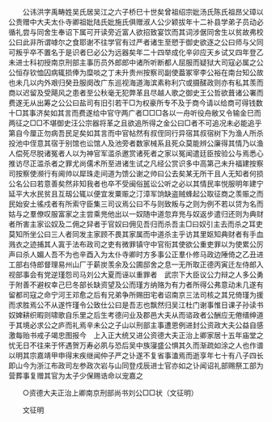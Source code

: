 <!-- { "loadSidebar": true } -->
　　公讳洪字禹畴姓吴氏居吴江之六子桥巳十世矣曾祖绍宗妣汤氏陈氏祖昂父璋以公贵赠中大夫太仆寺卿祖妣陆氏妣施氏俱赠淑人公少颖拔年十二补县学弟子员动必循礼尝与同舍生奉诏下属可开读旁近富人欲招致宴饮而其词涉倨同舍生以贫故弗校公曰此非所谓嘑尔之食耶谢不往学官有过严者诸生至愬于御史欲逐之公曰师与父同可叛乎卒不置名于是识者巳必公为远器矣年二十四举成化辛卯应天乡试又四年登乙未进士科初授南京刑部主事历员外郎郎中诸所听断都人屈服而疑狱大司寇必属之公公恒存钦恤囚病辄损俸为糜啖之丁未升贵州按察司副使葢冢宰李公裕在南台知公故也未几以内外艰归癸丑服阕改广东巡视海道海滨素称利穴或摄醝政则亦有私其羡而商以迟留及受飓风之患者至公秋毫无犯弊革且尽越人歌之御史王公哲欲葺诸公署而费遂无从出筹之公公曰盐司有旧引若干□为权豪所专不及于商今请以给商可得钱数十□其事济矣如其言而费遂给中官守两广者□□□各以一舟听役舟敝又令输金巳而两征之□□不堪御史汪公宗器将革之且欲追所得之金公曰□者不可追况未必能追乎第自今厘正勿病吾民足矣如其言而中官帖然有叔侄同行异宿其叔宿树下为渔人所杀投池中侄意其宿于别馆也讼馆人及池旁者数家械系且死众莫能辨公廉得其情乃以渔人偿死尽脱诸冤者人以为神官军滥杀邀赏诸死者之家以冤闻遣廷臣按验公与焉悉心推访尽正滥杀者之罪尤尚儒术所至进诸生试之凡经公赏识多中高第己未升福建按察司按察使濒行有阃帅以犀珠走间道为馈公谢之帅曰公去矣某无所干且人无知者何损公名公曰若意善矣然非知我者也卒不受闽俗嚚讼公听之必以其情民率悦服明年建宁延平大水民贫且互刼公辄以便宜发粟赈之汀漳军饷缺盗贼蜂起公取征商之羡赈之而民始安土徭戍者有所索守臣集三司议焉公曰不与则致叛与之则为例不若以贷为名而姑与之羣僚叹服富家之主尝乘兠他出以一奴随中道忽弃兠与奴返步遣归还则为典财者所害主家讼奴及二佣之舁者于官奴曰佣见吾归而杀吾主□曰奴引主去而杀之耳吏莫知所坐公曰三人者同发主家顾不畏其家属而中道杀主乎访其里妪知典财者有手血溅衣之迹捕其人寘于法布政司之吏有微罪镇守中官衔其使欲公重吏罪以为使累公厉声曰杀人媚人吾不为也辛酉入为太仆寺卿时方多事公正羣仆修马政边陲倚之乙丑进工部右侍郎督理易州山厂于薪炭羡余及公圃邸舍之息一无所取正德丙寅迁左侍郎入视部事会有党逆瑾怨司马刘公大夏而诬以重罪者　武宗下大臣议公力辩之人多公勇于附善不避权幸己巳冬部长缺资望及公而瑾方纳赂为有力者所得公弗意动未几遂有留都司寇之命宁河王邓愈之后有兄弟争所赐田宅者诏南京三法司核之其兄倚瑾为援而求胜焉公不从遂忤瑾令公致仕公曰是吾志也飘然归吴江杜门谢事惟日课子孙读书奴婢耕织暇则啸歌自乐里之后生考德问业及郡邑大夫从而谘政者公酬应无倦缙绅道于其境必求公之庐而礼焉辛未公之子山以刑部主事遭恩例进封公资政大夫公益自感激每贻书戒子竭忠图报今　上入正大统又进公资德大夫正治上卿家居十五年庙堂之忧无日不往来于怀遇贺万寿必夙与恐后吴中族寖盛公惧其久而渐疏如涂之人也作谱以明其宗嘉靖甲申得末疾继闻仲子严之讣遂不复省事溘焉而逝享年七十有八子四长即山今为浙江布政司左参政次岩与山同登戍辰进士官亦如之讣闻诏礼部赐祭工部为营葬事复赠其官为太子少保赐诰命以宠嘉之 

　　○资德大夫正治上卿南京刑部尚书刘公□□状（文征明） 

　　文征明 

